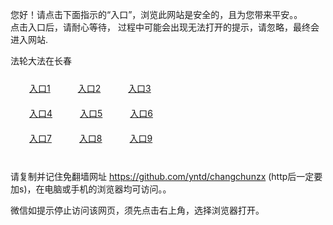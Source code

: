 您好！请点击下面指示的“入口”，浏览此网站是安全的，且为您带来平安。。 <br/>
点击入口后，请耐心等待， 过程中可能会出现无法打开的提示，请忽略，最终会进入网站. </br>

法轮大法在长春<br/>
<div style="padding:10px"><a style="margin:20px" target="_blank" href="https://d3o2ozn14eot8o.cloudfront.net/2Qpsp?czouwwym" id="ccLink1" rel="nofollow">入口1</a> <a target="_blank" style="margin:20px" href="https://d2t3n5d6rj1cv4.cloudfront.net/2Qpsp?scnecipm" id="ccLink2" rel="nofollow">入口2</a> <a style="margin:20px" target="_blank" href="https://d1rntpvfkmbkhs.cloudfront.net/2Qpsp?clqhanjq" id="ccLink3" rel="nofollow">入口3</a></div>

<div style="padding:10px" ><a style="margin:20px" target="_blank" href="https://d3o2ozn14eot8o.cloudfront.net/2Qpsp?czouwwym" id="ccLink4" rel="nofollow">入口4</a> <a style="margin:20px" href="https://d2t3n5d6rj1cv4.cloudfront.net/2Qpsp?scnecipm" target="_blank" id="ccLink5" rel="nofollow">入口5</a> <a style="margin:20px" href="https://d1rntpvfkmbkhs.cloudfront.net/2Qpsp?clqhanjq" target="_blank" id="ccLink6" rel="nofollow">入口6</a></div>

<div style="padding:10px"><a style="margin:20px" target="_blank" href="https://d3o2ozn14eot8o.cloudfront.net/2Qpsp?czouwwym" id="ccLink7" rel="nofollow">入口7</a> <a style="margin:20px" href="https://d2t3n5d6rj1cv4.cloudfront.net/2Qpsp?scnecipm" target="_blank" id="ccLink8" rel="nofollow">入口8</a> <a style="margin:20px" target="_blank" href="https://d1rntpvfkmbkhs.cloudfront.net/2Qpsp?clqhanjq" id="ccLink9" rel="nofollow">入口9</a></div>

<br/>



请复制并记住免翻墙网址 https://github.com/yntd/changchunzx (http后一定要加s)，在电脑或手机的浏览器均可访问。。<br/>

微信如提示停止访问该网页，须先点击右上角，选择浏览器打开。
